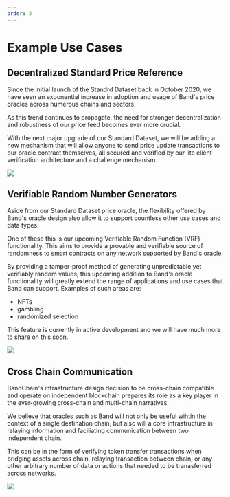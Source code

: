 ```yaml
---
order: 3
---
```


# Example Use Cases

## Decentralized Standard Price Reference

Since the initial launch of the Standrd Dataset back in October 2020, we have seen an exponential increase in adoption and usage of Band's price oracles across numerous chains and sectors.

As this trend continues to propagate, the need for stronger decentralization and robustness of our price feed becomes ever more crucial.

With the next major upgrade of our Standard Dataset, we will be adding a new mechanism that will allow anyone to send price update transactions to our oracle contract themselves, all secured and verified by our lite client verification architecture and a challenge mechanism.

![](https://i.imgur.com/br2aAze.png)



## Verifiable Random Number Generators

Aside from our Standard Dataset price oracle, the flexibility offered by Band's oracle design also allow it to support countless other use cases and data types.

One of these this is our upcoming Verifiable Random Function (VRF) functionality. This aims to provide a provable and verifiable source of randomness to smart contracts on any network supported by Band's oracle.

By providing a tamper-proof method of generating unpredictable yet verifiably random values, this upcoming addition to Band's oracle functionality will greatly extend the range of applications and use cases that Band can support. Examples of such areas are:

- NFTs
- gambling
- randomized selection

This feature is currently in active development and we will have much more to share on this soon.

![](https://i.imgur.com/2nPNqa8.png)


## Cross Chain Communication

BandChain's infrastructure design decision to be cross-chain compatible and operate on independent blockchain prepares its role as a key player in the ever-growing cross-chain and multi-chain narratives. 

We believe that oracles such as Band will not only be useful wihtin the context of a single destination chain, but also will a core infrastructure in relaying information and faciliating communication between two independent chain. 

This can be in the form of verifying token transfer transactions when bridging assets across chain, relaying transaction between chain, or any other arbitrary number of data or actions that needed to be tranasferred across networks. 

![](https://i.imgur.com/0NJMHVf.png)

